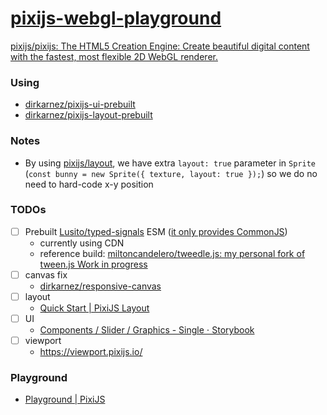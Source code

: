 [pixijs-webgl-playground](https://dirkarnez.github.io/pixijs-webgl-playground)
==============================================================================
[pixijs/pixijs: The HTML5 Creation Engine: Create beautiful digital content with the fastest, most flexible 2D WebGL renderer.](https://github.com/pixijs/pixijs)

### Using
- [dirkarnez/pixijs-ui-prebuilt](https://github.com/dirkarnez/pixijs-ui-prebuilt)
- [dirkarnez/pixijs-layout-prebuilt](https://github.com/dirkarnez/pixijs-layout-prebuilt)

### Notes
- By using [pixijs/layout](https://github.com/pixijs/layout), we have extra `layout: true` parameter in `Sprite` (`const bunny = new Sprite({ texture, layout: true });`) so we do no need to hard-code x-y position

### TODOs
- [ ] Prebuilt [Lusito/typed-signals](https://github.com/Lusito/typed-signals) ESM ([it only provides CommonJS](https://github.com/Lusito/typed-signals/blob/master/tsconfig.json))
  - currently using CDN
  - reference build: [miltoncandelero/tweedle.js: my personal fork of tween.js Work in progress](https://github.com/miltoncandelero/tweedle.js)
- [ ] canvas fix
  - [dirkarnez/responsive-canvas](https://github.com/dirkarnez/responsive-canvas)
- [ ] layout
  - [Quick Start | PixiJS Layout](https://layout.pixijs.io/docs/guides/guide/quick-start/)
- [ ] UI
  - [Components / Slider / Graphics - Single ⋅ Storybook](https://pixijs.io/ui/storybook/?path=/story/components-slider-graphics--single)
- [ ] viewport
  - https://viewport.pixijs.io/

### Playground
- [Playground | PixiJS](https://pixijs.com/8.x/playground)
